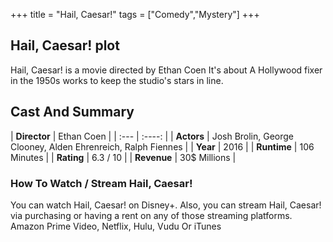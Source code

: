 +++
title = "Hail, Caesar!"
tags = ["Comedy","Mystery"]
+++
## Hail, Caesar! plot
Hail, Caesar! is a movie directed by Ethan Coen It's about A Hollywood fixer in the 1950s works to keep the studio's stars in line.
## Cast And Summary
| **Director**      | Ethan Coen |
    | :---        |    :----:   |
    |  **Actors** | Josh Brolin, George Clooney, Alden Ehrenreich, Ralph Fiennes |
    | **Year**   | 2016    |
    |  **Runtime** | 106 Minutes |
    |  **Rating** | 6.3 / 10 | 
    |  **Revenue** | 30$ Millions |
### How To Watch / Stream Hail, Caesar!
You can watch Hail, Caesar! on Disney+.
Also, you can stream Hail, Caesar! via purchasing or having a rent on any of those streaming platforms.
Amazon Prime Video, Netflix, Hulu, Vudu Or iTunes